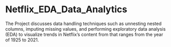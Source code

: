 # Netflix_EDA_Data_Analytics
The Project discusses data handling techniques such as unnesting nested columns, imputing missing values, and performing exploratory data analysis (EDA) to visualize trends in Netflix’s content from that ranges from the year of 1925 to 2021. 
